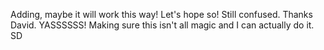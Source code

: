Adding, maybe it will work this way!
Let's hope so!
Still confused. Thanks David.
YASSSSSS!
Making sure this isn't all magic and I can actually do it. SD
